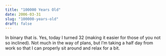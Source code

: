 ```yaml
---
title: "100000 Years Old"
date: 2006-03-31
slug: "100000-years-old"
draft: false
---
```

In binary that is. Yes, today I turned 32 (making it easier for those of you not so inclined). Not much in the way of plans, but I’m taking a half day from work so that I can properly sit around and relax for a bit.


